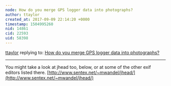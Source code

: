 ```yaml
---
node: How do you merge GPS logger data into photographs?
author: ttaylor
created_at: 2017-09-09 22:14:20 +0000
timestamp: 1504995260
nid: 14861
cid: 22593
uid: 58398
---
```




[ttaylor](../profile/ttaylor) replying to: [How do you merge GPS logger data into photographs?](../notes/warren/09-08-2017/how-do-you-merge-gps-logger-data-into-photographs)

----
You might take a look at jhead too, below, or at some of the other exif editors listed there.
[http://www.sentex.net/~mwandel/jhead/](http://www.sentex.net/~mwandel/jhead/)
